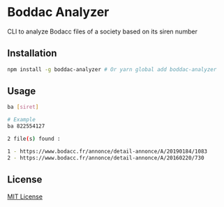 # Boddac Analyzer

CLI to analyze Bodacc files of a society based on its siren number

## Installation

```bash
npm install -g boddac-analyzer # Or yarn global add boddac-analyzer
```

## Usage

```bash
ba [siret]

# Example
ba 822554127

2 file(s) found :

1 - https://www.bodacc.fr/annonce/detail-annonce/A/20190184/1083
2 - https://www.bodacc.fr/annonce/detail-annonce/A/20160220/730

```

## License

[MIT License](./LICENSE)
